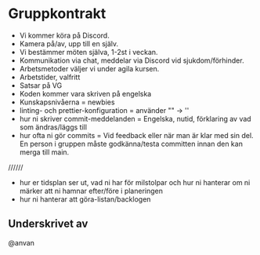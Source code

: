 # Gruppkontrakt
- Vi kommer köra på Discord.
- Kamera på/av, upp till en själv.
- Vi bestämmer möten själva, 1-2st i veckan. 
- Kommunikation via chat, meddelar via Discord vid sjukdom/förhinder.
- Arbetsmetoder väljer vi under agila kursen.
- Arbetstider, valfritt
- Satsar på VG
- Koden kommer vara skriven på engelska
- Kunskapsnivåerna = newbies
- linting- och prettier-konfiguration = använder  "" -> ''
- hur ni skriver commit-meddelanden = Engelska, nutid, förklaring av vad som ändras/läggs till
- hur ofta ni gör commits = Vid feedback eller när man är klar med sin del.
En person i gruppen måste godkänna/testa committen innan den kan merga till main.



//////
- hur er tidsplan ser ut, vad ni har för milstolpar och hur ni hanterar om ni märker att ni hamnar efter/före i planeringen
- hur ni hanterar att göra-listan/backlogen


## Underskrivet av
@anvan